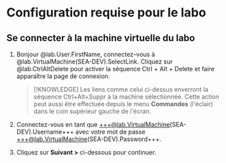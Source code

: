 # Configuration requise pour le labo

## Se connecter à la machine virtuelle du labo


1. Bonjour @lab.User.FirstName, connectez-vous à @lab.VirtualMachine(SEA-DEV).SelectLink. Cliquez sur @lab.CtrlAltDelete pour activer la séquence Ctrl + Alt + Delete et faire apparaître la page de connexion.

    >[!KNOWLEDGE] Les liens comme celui ci-dessus enverront la séquence Ctrl+Alt+Suppr à la machine sélectionnée. Cette action peut aussi être effectuée depuis le menu **Commandes** (l'éclair) dans le coin supérieur gauche de l'écran.

1. Connectez-vous en tant que +++@lab.VirtualMachine(SEA-DEV).Username+++ avec votre mot de passe +++@lab.VirtualMachine(SEA-DEV).Password+++.

1. Cliquez sur **Suivant >** ci-dessous pour continuer.